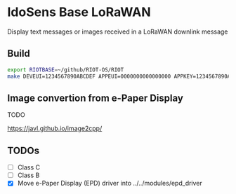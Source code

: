 # IdoSens Base LoRaWAN

Display text messages or images received in a LoRaWAN downlink message

## Build

```bash
export RIOTBASE=~/github/RIOT-OS/RIOT
make DEVEUI=1234567890ABCDEF APPEUI=0000000000000000 APPKEY=1234567890ABCDEF1234567890ABCDEF
```

## Image convertion from e-Paper Display

TODO

https://javl.github.io/image2cpp/

## TODOs

* [ ] Class C
* [ ] Class B
* [x] Move e-Paper Display (EPD) driver into ../../modules/epd_driver
